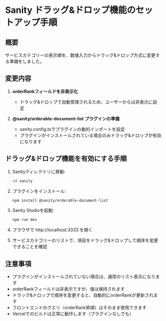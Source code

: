 # Sanity ドラッグ&ドロップ機能のセットアップ手順

## 概要
サービスカテゴリーの表示順を、数値入力からドラッグ&ドロップ方式に変更する準備をしました。

## 変更内容

1. **orderRankフィールドを非表示化**
   - ドラッグ&ドロップで自動管理されるため、ユーザーからは非表示に設定

2. **@sanity/orderable-document-list プラグインの準備**
   - sanity.config.tsでプラグインの動的インポートを設定
   - プラグインがインストールされている場合のみドラッグ&ドロップが有効になります

## ドラッグ&ドロップ機能を有効にする手順

1. Sanityディレクトリに移動:
   ```bash
   cd sanity
   ```

2. プラグインをインストール:
   ```bash
   npm install @sanity/orderable-document-list
   ```

3. Sanity Studioを起動:
   ```bash
   npm run dev
   ```

4. ブラウザで http://localhost:3333 を開く

5. サービスカテゴリーのリストで、項目をドラッグ&ドロップして順序を変更できることを確認

## 注意事項

- プラグインがインストールされていない場合は、通常のリスト表示になります
- orderRankフィールドは非表示ですが、値は保持されます
- ドラッグ&ドロップで順序を変更すると、自動的にorderRankが更新されます
- フロントエンドのクエリ（orderRank昇順）はそのまま使用できます
- Vercelでのビルドは正常に動作します（プラグインなしでも）